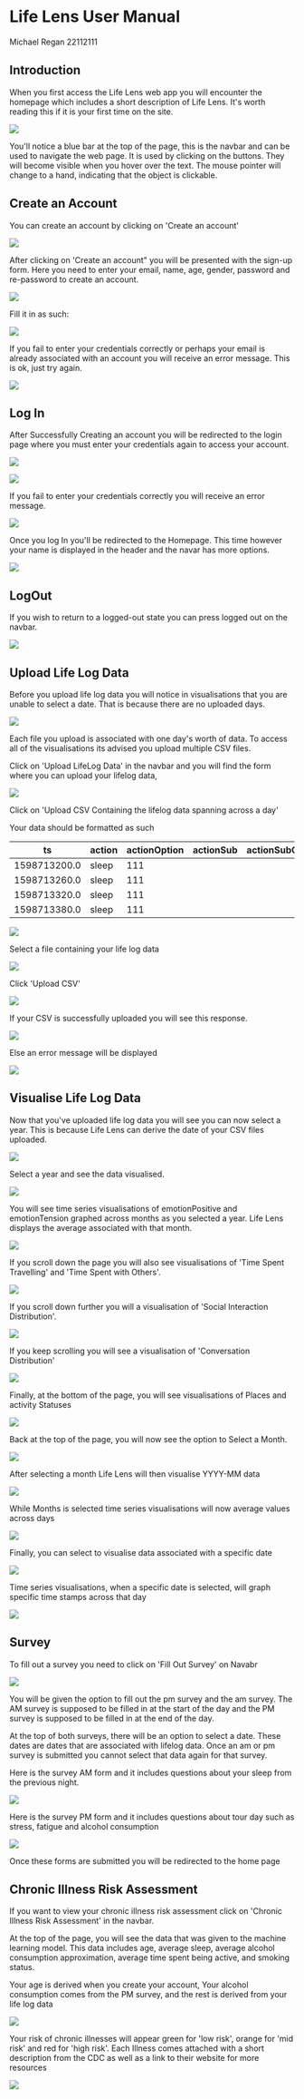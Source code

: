 # Life Lens User Manual
Michael Regan 22112111




## Introduction


When you first access the Life Lens web app you will encounter the homepage which includes a short description of Life Lens. It's worth reading this if it is your first time on the site.


![](./images/HomePage.png)


You'll notice a blue bar at the top of the page, this is the navbar and can be used to navigate the web page. It is used by clicking on the buttons. They will become visible when you hover over the text. The mouse pointer will change to a hand, indicating that the object is clickable.


## Create an Account


You can create an account by clicking on 'Create an account'


![](./images/HoverOverCreteAnAccount.png)


After clicking on 'Create an account" you will be presented with the sign-up form. Here you need to enter your email, name, age, gender, password and re-password to create an account.


![](./images/CreateAnAccount.png)


Fill it in as such:


![](./images/SignUpFilledIn.png)


If you fail to enter your credentials correctly or perhaps your email is already associated with an account you will receive an error message. This is ok, just try again.


![](./images/SignUpFail.png)


## Log In


After Successfully Creating an account you will be redirected to the login page where you must enter your credentials again to access your account.


![](./images/LogIn.png)




![](./images/LogInFilled.png)


If you fail to enter your credentials correctly you will receive an error message.


![](./images/LogInFailed.png)


Once you log In you'll be redirected to the Homepage. This time however your name is displayed in the header and the navar has more options.


![](./images/LoggedInHomepage.png)


## LogOut


If you wish to return to a logged-out state you can press logged out on the navbar.


![](./images/LogOut.png)


## Upload Life Log Data


Before you upload life log data you will notice in visualisations that you are unable to select a date. That is because there are no uploaded days.


![](./images/NoDaysMenu.png)


Each file you upload is associated with one day's worth of data. To access all of the visualisations its advised you upload multiple CSV files.


Click on 'Upload LifeLog Data' in the navbar and you will find the form where you can upload your lifelog data,


![](./images/UploadCSV.png)


Click on 'Upload CSV Containing the lifelog data spanning across a day'


Your data should be formatted as such


|ts|action|actionOption|actionSub|actionSubOption| condition|conditionSub1Option|conditionSub2Option|place| emotionPositive | emotionTension | activity |
|-|-|-|-|-|-|-|-|-|-|-|-|
|1598713200.0|sleep|111|||WITH_ONE|2|1|other_indoor|4|2|3|
|1598713260.0|sleep|111|||WITH_ONE|2|1|other_indoor|4|2|3|
|1598713320.0|sleep|111|||WITH_ONE|2|1|other_indoor|4|2|3|
|1598713380.0|sleep|111|||WITH_ONE|2|1|other_indoor|4|2|3|




![](./images/HoverOverCSV.png)


Select a file containing your life log data


![](./images/SelectFile.png)


Click 'Upload CSV'


![](./images/HoverOverUploadCSV.png)


If your CSV is successfully uploaded you will see this response.


![](./images/SuccessfulCSVUpload.png)


Else an error message will be displayed


![](./images/FailedCSVSend.png)




## Visualise Life Log Data


Now that you've uploaded life log data you will see you can now select a year. This is because Life Lens can derive the date of your CSV files uploaded.


![](./images/YearAppear.png)


Select a year and see the data visualised.


![](./images/2020Data.png)


You will see time series visualisations of emotionPositive and emotionTension graphed across months as you selected a year. Life Lens displays the average associated with that month.


![](./images/2020-Time-Series-Data.png)


If you scroll down the page you will also see visualisations of 'Time Spent Travelling' and 'Time Spent with Others'.


![](./images/Traveling_Others.png)


If you scroll down further you will a visualisation of 'Social Interaction Distribution'.


![](./images/SocialInteractionDistribution.png)


If you keep scrolling you will see a visualisation of 'Conversation Distribution'


![](./images/ConversationDistrabution.png)


Finally, at the bottom of the page, you will see visualisations of Places and activity Statuses


![](./images/Places_Activity_Statuses.png)


Back at the top of the page, you will now see the option to Select a Month.


![](./images/MonthSelect.png)


After selecting a month Life Lens will then visualise YYYY-MM data


![](./images/MonthSelect.png)


While Months is selected time series visualisations will now average values across days


![](./images/MonthDataVisualisation.png)


Finally, you can select to visualise data associated with a specific date


![](./images/DaySelection.png)


Time series visualisations, when a specific date is selected, will graph specific time stamps across that day


![](./images/DayVisualisation.png)


## Survey


To fill out a survey you need to click on 'Fill Out Survey' on Navabr


![](./images/SelectForm.png)


You will be given the option to fill out the pm survey and the am survey. The AM survey is supposed to be filled in at the start of the day and the PM survey is supposed to be filled in at the end of the day.


At the top of both surveys, there will be an option to select a date. These dates are dates that are associated with lifelog data. Once an am or pm survey is submitted you cannot select that data again for that survey.




Here is the survey AM form and it includes questions about your sleep from the previous night.


![](./images/SurveyAM.png)


Here is the survey PM form and it includes questions about tour day such as stress, fatigue and alcohol consumption


![](./images/SurveyPM.png)


Once these forms are submitted you will be redirected to the home page


## Chronic Illness Risk Assessment


If you want to view your chronic illness risk assessment click on 'Chronic Illness Risk Assessment' in the navbar.


At the top of the page, you will see the data that was given to the machine learning model. This data includes age, average sleep, average alcohol consumption approximation, average time spent being active, and smoking status.


Your age is derived when you create your account, Your alcohol consumption comes from the PM survey, and the rest is derived from your life log data


![](./images/Risk1.png)


Your risk of chronic illnesses will appear green for 'low risk', orange for 'mid risk' and red for 'high risk'. Each Illness comes attached with a short description from the CDC as well as a link to their website for more resources


![](./images/Risk2.png)
